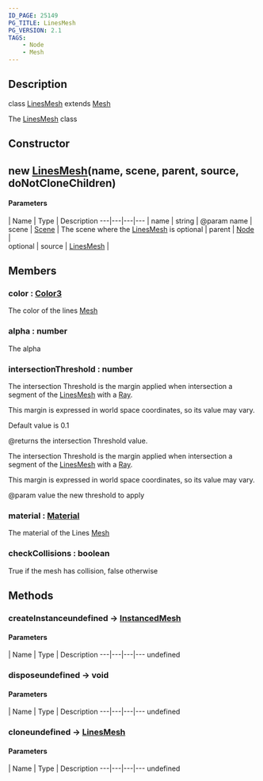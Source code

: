 ```yaml
---
ID_PAGE: 25149
PG_TITLE: LinesMesh
PG_VERSION: 2.1
TAGS:
    - Node
    - Mesh
---
```

## Description

class [LinesMesh](/classes/2.4/LinesMesh) extends [Mesh](/classes/2.4/Mesh)

The [LinesMesh](/classes/2.4/LinesMesh) class

## Constructor

## new [LinesMesh](/classes/2.4/LinesMesh)(name, scene, parent, source, doNotCloneChildren)



#### Parameters
 | Name | Type | Description
---|---|---|---
 | name | string |    @param name
 | scene | [Scene](/classes/2.4/Scene) |    The scene where the [LinesMesh](/classes/2.4/LinesMesh) is
optional | parent | [Node](/classes/2.4/Node) |   
optional | source | [LinesMesh](/classes/2.4/LinesMesh) |   
## Members

### color : [Color3](/classes/2.4/Color3)

The color of the lines [Mesh](/classes/2.4/Mesh)

### alpha : number

The alpha

### intersectionThreshold : number

The intersection Threshold is the margin applied when intersection a segment of the [LinesMesh](/classes/2.4/LinesMesh) with a [Ray](/classes/2.4/Ray).

This margin is expressed in world space coordinates, so its value may vary.

Default value is 0.1

@returns the intersection Threshold value.

The intersection Threshold is the margin applied when intersection a segment of the [LinesMesh](/classes/2.4/LinesMesh) with a [Ray](/classes/2.4/Ray).

This margin is expressed in world space coordinates, so its value may vary.

@param value the new threshold to apply

### material : [Material](/classes/2.4/Material)

The material of the Lines [Mesh](/classes/2.4/Mesh)

### checkCollisions : boolean

True if the mesh has collision, false otherwise

## Methods

### createInstanceundefined &rarr; [InstancedMesh](/classes/2.4/InstancedMesh)



#### Parameters
 | Name | Type | Description
---|---|---|---
undefined
### disposeundefined &rarr; void



#### Parameters
 | Name | Type | Description
---|---|---|---
undefined
### cloneundefined &rarr; [LinesMesh](/classes/2.4/LinesMesh)



#### Parameters
 | Name | Type | Description
---|---|---|---
undefined
